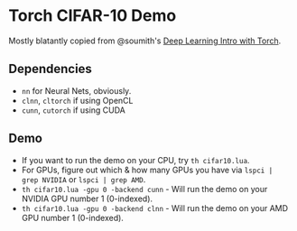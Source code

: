 # Torch CIFAR-10 Demo

Mostly blatantly copied from @soumith's [Deep Learning Intro with Torch](https://github.com/soumith/cvpr2015/blob/master/Deep%20Learning%20with%20Torch.ipynb).

## Dependencies
* `nn` for Neural Nets, obviously.
* `clnn`, `cltorch` if using OpenCL
* `cunn`, `cutorch` if using CUDA


## Demo
* If you want to run the demo on your CPU, try `th cifar10.lua`.
* For GPUs, figure out which & how many GPUs you have via `lspci | grep NVIDIA` or `lspci | grep AMD`.
* `th cifar10.lua -gpu 0 -backend cunn` - Will run the demo on your NVIDIA GPU number 1 (0-indexed).
* `th cifar10.lua -gpu 0 -backend clnn` - Will run the demo on your AMD GPU number 1 (0-indexed).

